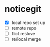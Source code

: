# noticegit
- [x]  local repo set up
- [ ]   remote repo
- [ ]  flict reslove
- [ ]  re/local merge
